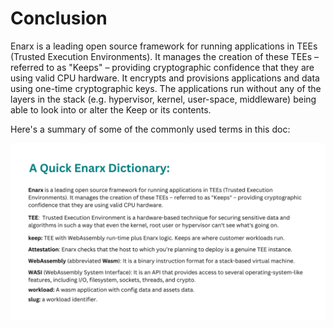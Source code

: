 # Conclusion

Enarx is a leading open source framework for running applications in TEEs (Trusted Execution Environments). It manages the creation of these TEEs – referred to as "Keeps" – providing cryptographic confidence that they are using valid CPU hardware. It encrypts and provisions applications and data using one-time cryptographic keys. The applications run without any of the layers in the stack (e.g. hypervisor, kernel, user-space, middleware) being able to look into or alter the Keep or its contents.

Here's a summary of some of the commonly used terms in this doc:

![An Enarx Dictionary](/static/assets/images/enarx-dictionary.png)

